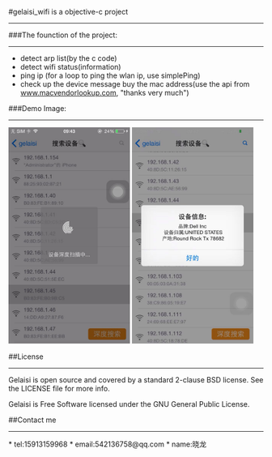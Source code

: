 #gelaisi_wifi is a objective-c project
<hr>
###The founction of the project:
<hr>
	
* detect arp list(by the c code)
* detect wifi status(information)
* ping ip (for a loop to ping the wlan ip, use simplePing)
* check up the device message buy the mac address(use the api from www.macvendorlookup.com, "thanks very much")

###Demo Image:
<hr>
<img src="images/demo1.jpg" style="width:240px;">
<img src="images/demo2.jpg" style="width:240px;">

##License
<hr>

Gelaisi is open source and covered by a standard 2-clause BSD license. See the LICENSE file for more info.

Gelaisi is Free Software licensed under the GNU General Public License.

##Contact me
<hr>
* tel:15913159968
* email:542136758@qq.com
* name:晓龙